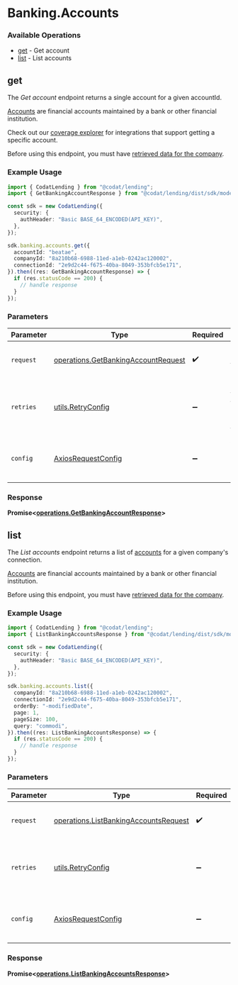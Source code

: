 # Banking.Accounts

### Available Operations

* [get](#get) - Get account
* [list](#list) - List accounts

## get

The *Get account* endpoint returns a single account for a given accountId.

[Accounts](https://docs.codat.io/lending-api#/schemas/Account) are financial accounts maintained by a bank or other financial institution.

Check out our [coverage explorer](https://knowledge.codat.io/supported-features/banking?view=tab-by-data-type&dataType=banking-accounts) for integrations that support getting a specific account.

Before using this endpoint, you must have [retrieved data for the company](https://docs.codat.io/lending-api#/operations/refresh-company-data).


### Example Usage

```typescript
import { CodatLending } from "@codat/lending";
import { GetBankingAccountResponse } from "@codat/lending/dist/sdk/models/operations";

const sdk = new CodatLending({
  security: {
    authHeader: "Basic BASE_64_ENCODED(API_KEY)",
  },
});

sdk.banking.accounts.get({
  accountId: "beatae",
  companyId: "8a210b68-6988-11ed-a1eb-0242ac120002",
  connectionId: "2e9d2c44-f675-40ba-8049-353bfcb5e171",
}).then((res: GetBankingAccountResponse) => {
  if (res.statusCode == 200) {
    // handle response
  }
});
```

### Parameters

| Parameter                                                                                  | Type                                                                                       | Required                                                                                   | Description                                                                                |
| ------------------------------------------------------------------------------------------ | ------------------------------------------------------------------------------------------ | ------------------------------------------------------------------------------------------ | ------------------------------------------------------------------------------------------ |
| `request`                                                                                  | [operations.GetBankingAccountRequest](../../models/operations/getbankingaccountrequest.md) | :heavy_check_mark:                                                                         | The request object to use for the request.                                                 |
| `retries`                                                                                  | [utils.RetryConfig](../../models/utils/retryconfig.md)                                     | :heavy_minus_sign:                                                                         | Configuration to override the default retry behavior of the client.                        |
| `config`                                                                                   | [AxiosRequestConfig](https://axios-http.com/docs/req_config)                               | :heavy_minus_sign:                                                                         | Available config options for making requests.                                              |


### Response

**Promise<[operations.GetBankingAccountResponse](../../models/operations/getbankingaccountresponse.md)>**


## list

The *List accounts* endpoint returns a list of [accounts](https://docs.codat.io/lending-api#/schemas/Account) for a given company's connection.

[Accounts](https://docs.codat.io/lending-api#/schemas/Account) are financial accounts maintained by a bank or other financial institution.

Before using this endpoint, you must have [retrieved data for the company](https://docs.codat.io/lending-api#/operations/refresh-company-data).
    

### Example Usage

```typescript
import { CodatLending } from "@codat/lending";
import { ListBankingAccountsResponse } from "@codat/lending/dist/sdk/models/operations";

const sdk = new CodatLending({
  security: {
    authHeader: "Basic BASE_64_ENCODED(API_KEY)",
  },
});

sdk.banking.accounts.list({
  companyId: "8a210b68-6988-11ed-a1eb-0242ac120002",
  connectionId: "2e9d2c44-f675-40ba-8049-353bfcb5e171",
  orderBy: "-modifiedDate",
  page: 1,
  pageSize: 100,
  query: "commodi",
}).then((res: ListBankingAccountsResponse) => {
  if (res.statusCode == 200) {
    // handle response
  }
});
```

### Parameters

| Parameter                                                                                      | Type                                                                                           | Required                                                                                       | Description                                                                                    |
| ---------------------------------------------------------------------------------------------- | ---------------------------------------------------------------------------------------------- | ---------------------------------------------------------------------------------------------- | ---------------------------------------------------------------------------------------------- |
| `request`                                                                                      | [operations.ListBankingAccountsRequest](../../models/operations/listbankingaccountsrequest.md) | :heavy_check_mark:                                                                             | The request object to use for the request.                                                     |
| `retries`                                                                                      | [utils.RetryConfig](../../models/utils/retryconfig.md)                                         | :heavy_minus_sign:                                                                             | Configuration to override the default retry behavior of the client.                            |
| `config`                                                                                       | [AxiosRequestConfig](https://axios-http.com/docs/req_config)                                   | :heavy_minus_sign:                                                                             | Available config options for making requests.                                                  |


### Response

**Promise<[operations.ListBankingAccountsResponse](../../models/operations/listbankingaccountsresponse.md)>**

